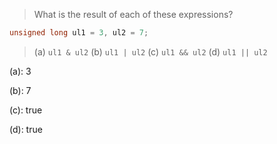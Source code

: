 > What is the result of each of these expressions?
```cpp
unsigned long ul1 = 3, ul2 = 7;
```
> (a) `ul1 & ul2`
> (b) `ul1 | ul2`
> (c) `ul1 && ul2`
> (d) `ul1 || ul2`

(a): 3

(b): 7

(c): true

(d): true
